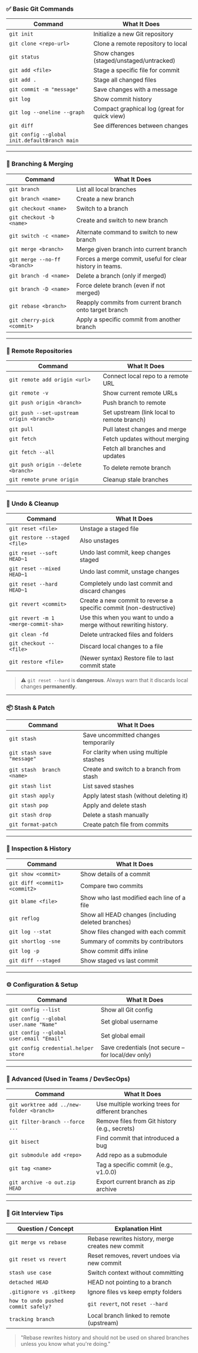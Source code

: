 ### ✅ Basic Git Commands

| Command                        | What It Does                                                     |
| ----------------------------- | ------------------------------------------------------------------|
| `git init`                    | Initialize a new Git repository                                   |
| `git clone <repo-url>`        | Clone a remote repository to local                                |
| `git status`                  | Show changes (staged/unstaged/untracked)                          |
| `git add <file>`              | Stage a specific file for commit                                  |
| `git add .`                   | Stage all changed files                                           |
| `git commit -m "message"`     | Save changes with a message                                       |
| `git log`                     | Show commit history                                               |
| `git log --oneline --graph`   | Compact graphical log (great for quick view)                      |
| `git diff`                    | See differences between changes                                   |
| `git config --global init.defaultBranch main`|     |

---

### 🧠 Branching & Merging

| Command                                  | What It Does                                               |
| ---------------------------------------- | -----------------------------------------------------------|
| `git branch`                             | List all local branches                                    |
| `git branch <name>`                      | Create a new branch                                        |
| `git checkout <name>`                    | Switch to a branch                                         |
| `git checkout -b <name>`                 | Create and switch to new branch                            |
| `git switch -c <name>`                   | Alternate command to switch to new branch                  |
| `git merge <branch>`                     | Merge given branch into current branch                     |
| `git merge --no-ff <branch>`             | Forces a merge commit, useful for clear history in teams.  |
| `git branch -d <name>`                   | Delete a branch (only if merged)                           |
| `git branch -D <name>`                   | Force delete branch (even if not merged)                   |
| `git rebase <branch>`                    | Reapply commits from current branch onto target branch     |
| `git cherry-pick <commit>`               | Apply a specific commit from another branch                |

---

### 🔁 Remote Repositories

| Command                                     | What It Does                                         |
| ------------------------------------------- | -----------------------------------------------------|
| `git remote add origin <url>`               | Connect local repo to a remote URL                   |
| `git remote -v`                             | Show current remote URLs                             |
| `git push origin <branch>`                  | Push branch to remote                                |
| `git push --set-upstream origin <branch>`   | Set upstream (link local to remote branch)           |
| `git pull`                                  | Pull latest changes and merge                        |
| `git fetch`                                 | Fetch updates without merging                        |
| `git fetch --all`                           | Fetch all branches and updates                       |
| `git push origin --delete <branch>`         | To delete remote branch                              |
| `git remote prune origin`                   | Cleanup stale branches                               |

---

### 🧹 Undo & Cleanup

| Command                             | What It Does                                                 |
| ----------------------------------- | -------------------------------------------------------------|
| `git reset <file>`                  | Unstage a staged file                                        |
| `git restore --staged <file>`       | Also unstages                                                |
| `git reset --soft HEAD~1`           | Undo last commit, keep changes staged                        |
| `git reset --mixed HEAD~1`          | Undo last commit, unstage changes                            |
| `git reset --hard HEAD~1`           | Completely undo last commit and discard changes              |
| `git revert <commit>`               | Create a new commit to reverse a specific commit (non-destructive) |
| `git revert -m 1 <merge-commit-sha>`| Use this when you want to undo a merge without rewriting history.  |
| `git clean -fd`                     | Delete untracked files and folders                           |
| `git checkout -- <file>`            | Discard local changes to a file                              |
| `git restore <file>`                | (Newer syntax) Restore file to last commit state             |


> ⚠️ `git reset --hard` is **dangerous**. Always warn that it discards local changes **permanently**.
> 
---

### 📦 Stash & Patch

| Command                    | What It Does                                         |
| -------------------------- | -----------------------------------------------------|
| `git stash`                | Save uncommitted changes temporarily                 |
| `git stash save "message"` | For clarity when using multiple stashes              |
| `git stash  branch <name>` | Create and switch to a branch from stash             |
| `git stash list`           | List saved stashes                                   |
| `git stash apply`          | Apply latest stash (without deleting it)             |
| `git stash pop`            | Apply and delete stash                               |
| `git stash drop`           | Delete a stash manually                              |
| `git format-patch`         | Create patch file from commits                       |

---

### 👀 Inspection & History

| Command                            | What It Does                                             |
| ---------------------------------- | ---------------------------------------------------------|
| `git show <commit>`               | Show details of a commit                                  |
| `git diff <commit1> <commit2>`    | Compare two commits                                       |
| `git blame <file>`                | Show who last modified each line of a file                |
| `git reflog`                      | Show all HEAD changes (including deleted branches)        |
| `git log --stat`                  | Show files changed with each commit                       |
| `git shortlog -sne`               | Summary of commits by contributors                        |
| `git log -p`                      | Show commit diffs inline                                  |
| `git diff --staged`               | Show staged vs last commit                                |

---

### ⚙️ Configuration & Setup

| Command                                     | What It Does                                         |
| ------------------------------------------ | ----------------------------------------------------- |
| `git config --list`                        | Show all Git config                                   |
| `git config --global user.name "Name"`     | Set global username                                   |
| `git config --global user.email "Email"`   | Set global email                                      |
| `git config credential.helper store`       | Save credentials (not secure – for local/dev only)    |

---

### 🧩 Advanced (Used in Teams / DevSecOps)

| Command                                           | What It Does                                               |
| ------------------------------------------------ | ---------------------------------------------------------- |
| `git worktree add ../new-folder <branch>`        | Use multiple working trees for different branches          |
| `git filter-branch --force ...`                  | Remove files from Git history (e.g., secrets)              |
| `git bisect`                                     | Find commit that introduced a bug                          |
| `git submodule add <repo>`                       | Add repo as a submodule                                    |
| `git tag <name>`                                 | Tag a specific commit (e.g., v1.0.0)                        |
| `git archive -o out.zip HEAD`                    | Export current branch as zip archive                       |

---

### 🧠 Git Interview Tips

| Question / Concept                              | Explanation Hint |
| ----------------------------------------------- | ---------------- |
| `git merge vs rebase`                           | Rebase rewrites history, merge creates new commit |
| `git reset vs revert`                           | Reset removes, revert undoes via new commit       |
| `stash use case`                                | Switch context without committing                 |
| `detached HEAD`                                 | HEAD not pointing to a branch                     |
| `.gitignore vs .gitkeep`                        | Ignore files vs keep empty folders                |
| `how to undo pushed commit safely?`             | `git revert`, not `reset --hard`                 |
| `tracking branch`                               | Local branch linked to remote (upstream)          |


> "Rebase rewrites history and should not be used on shared branches unless you know what you're doing."